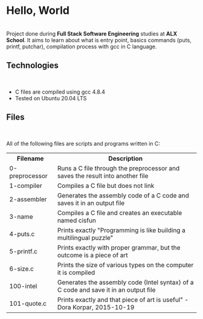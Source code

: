 <h1>Hello, World</h1>
<br>
Project done during <strong>Full Stack Software Engineering</strong> studies at <strong>ALX School</strong>. It aims to learn about what is entry point, basics commands (puts, printf, putchar), compilation process with gcc in C language.

<h2>Technologies</h2>
<br>
<ul>
<li>C files are compiled using gcc 4.8.4</li>
<li>Tested on Ubuntu 20.04 LTS</li>
</ul>

<h2>Files</h2>
<br>

<p>All of the following files are scripts and programs written in C:</p>

<table style="width:100%">
<tr>
<th>Filename</th>
<th>Description</th>
</tr>

<tr>
<td>0-preprocessor</td>	
<td>Runs a C file through the preprocessor and saves the result into another file</td>
</tr>

<tr>
<td>1-compiler</td>	
<td>Compiles a C file but does not link</td>
</tr>

<tr>
<td>2-assembler</td>	
<td>Generates the assembly code of a C code and saves it in an output file</td>
</tr>

<tr>
<td>3-name</td>	
<td>Compiles a C file and creates an executable named cisfun</td>
</tr>

<tr>
<td>4-puts.c</td>
<td>Prints exactly "Programming is like building a multilingual puzzle"</td>
</tr>

<tr>
<td>5-printf.c</td>
<td>Prints exactly with proper grammar, but the outcome is a piece of art</td>
</tr>

<tr>
<td>6-size.c</td>
<td>Prints the size of various types on the computer it is compiled</td>
</tr>

<tr>
<td>100-intel</td>
<td>Generates the assembly code (Intel syntax) of a C code and save it in an output file</td>
</tr>

<tr>
<td>101-quote.c</td>
<td>Prints exactly and that piece of art is useful" - Dora Korpar, 2015-10-19</td>
</tr>
</table>

